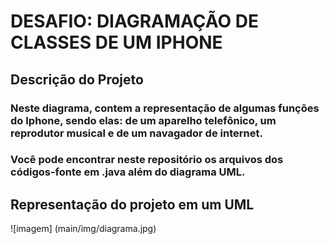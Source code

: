 <h1> DESAFIO: DIAGRAMAÇÃO DE CLASSES DE UM IPHONE </h1>

<h2> Descrição do Projeto </h2>

<h3> Neste diagrama, contem a representação de algumas funções do Iphone, sendo elas: de um aparelho telefônico, um reprodutor musical e de um navagador de internet. </h3>

<h3> Você pode encontrar neste repositório os arquivos dos códigos-fonte em .java além do diagrama UML. </h3>

<h2> Representação do projeto em um UML </h2>

![imagem] (main/img/diagrama.jpg)